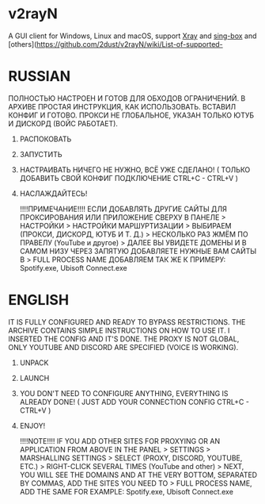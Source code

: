 # v2rayN
A GUI client for Windows, Linux and macOS, support [Xray](https://github.com/XTLS/Xray-core) and [sing-box](https://github.com/SagerNet/sing-box/releases) and [others](https://github.com/2dust/v2rayN/wiki/List-of-supported-


# RUSSIAN

ПОЛНОСТЬЮ НАСТРОЕН И ГОТОВ ДЛЯ ОБХОДОВ ОГРАНИЧЕНИЙ. В АРХИВЕ ПРОСТАЯ ИНСТРУКЦИЯ, КАК ИСПОЛЬЗОВАТЬ. 
ВСТАВИЛ КОНФИГ И ГОТОВО. ПРОКСИ НЕ ГЛОБАЛЬНОЕ, УКАЗАН ТОЛЬКО ЮТУБ И ДИСКОРД (ВОЙС РАБОТАЕТ).

1. РАСПОКОВАТЬ

2. ЗАПУСТИТЬ

3. НАСТРАИВАТЬ НИЧЕГО НЕ НУЖНО, ВСЁ УЖЕ СДЕЛАНО! ( ТОЛЬКО ДОБАВИТЬ СВОЙ КОНФИГ ПОДКЛЮЧЕНИЕ CTRL+C - CTRL+V )

4. НАСЛАЖДАЙТЕСЬ!
   
    !!!!ПРИМЕЧАНИЕ!!!!
 ЕСЛИ ДОБАВЛЯТЬ ДРУГИЕ САЙТЫ ДЛЯ ПРОКСИРОВАНИЯ ИЛИ ПРИЛОЖЕНИЕ СВЕРХУ В ПАНЕЛЕ > НАСТРОЙКИ > НАСТРОЙКИ МАРШУРТИЗАЦИИ > ВЫБИРАЕМ (ПРОКСИ, ДИСКОРД, ЮТУБ И Т. Д.) > НЕСКОЛЬКО РАЗ ЖМЁМ ПО ПРАВЕЛУ (YouTube и другое) > ДАЛЕЕ ВЫ УВИДЕТЕ ДОМЕНЫ И В САМОМ НИЗУ ЧЕРЕЗ ЗАПЯТУЮ ДОБАВЛЯЕТЕ НУЖНЫЕ ВАМ САЙТЫ В > FULL PROCESS NAME ДОБАВЛЯЕМ ТАК ЖЕ К  ПРИМЕРУ: 
Spotify.exe,
Ubisoft Connect.exe
 
# ENGLISH

IT IS FULLY CONFIGURED AND READY TO BYPASS RESTRICTIONS. THE ARCHIVE CONTAINS SIMPLE INSTRUCTIONS ON HOW TO USE IT. 
I INSERTED THE CONFIG AND IT'S DONE. THE PROXY IS NOT GLOBAL, ONLY YOUTUBE AND DISCORD ARE SPECIFIED (VOICE IS WORKING).

1. UNPACK

2. LAUNCH

3. YOU DON'T NEED TO CONFIGURE ANYTHING, EVERYTHING IS ALREADY DONE! ( JUST ADD YOUR CONNECTION CONFIG CTRL+C - CTRL+V )

4. ENJOY!
   
    !!!!NOTE!!!!
 IF YOU ADD OTHER SITES FOR PROXYING OR AN APPLICATION FROM ABOVE IN THE PANEL > SETTINGS > MARSHALLING SETTINGS > SELECT (PROXY, DISCORD, YOUTUBE, ETC.) > RIGHT-CLICK SEVERAL TIMES (YouTube and other) > NEXT, YOU WILL SEE THE DOMAINS AND AT THE VERY BOTTOM, SEPARATED BY COMMAS, ADD THE SITES YOU NEED TO > FULL PROCESS NAME, ADD THE SAME FOR EXAMPLE: 
Spotify.exe,
Ubisoft Connect.exe
